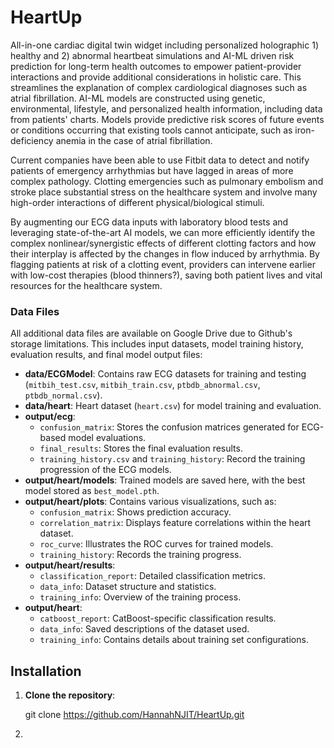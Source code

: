 # HeartUp

All-in-one cardiac digital twin widget including personalized holographic 1) healthy and 2) abnormal heartbeat simulations and AI-ML driven risk prediction for long-term health outcomes to empower patient-provider interactions and provide additional considerations in holistic care. This streamlines the explanation of complex cardiological diagnoses such as atrial fibrillation. AI-ML models are constructed using genetic, environmental, lifestyle, and personalized health information, including data from patients' charts. Models provide predictive risk scores of future events or conditions occurring that existing tools cannot anticipate, such as iron-deficiency anemia in the case of atrial fibrillation. 

Current companies have been able to use Fitbit data to detect and notify patients of emergency arrhythmias but have lagged in areas of more complex pathology. Clotting emergencies such as pulmonary embolism and stroke place substantial stress on the healthcare system and involve many high-order interactions of different physical/biological stimuli.

By augmenting our ECG data inputs with laboratory blood tests and leveraging state-of-the-art AI models, we can more efficiently identify the complex nonlinear/synergistic effects of different clotting factors and how their interplay is affected by the changes in flow induced by arrhythmia. By flagging patients at risk of a clotting event, providers can intervene earlier with low-cost therapies (blood thinners?), saving both patient lives and vital resources for the healthcare system.

### Data Files
All additional data files are available on Google Drive due to Github's storage limitations. This includes input datasets, model training history, evaluation results, and final model output files:
- **data/ECGModel**: Contains raw ECG datasets for training and testing (`mitbih_test.csv`, `mitbih_train.csv`, `ptbdb_abnormal.csv`, `ptbdb_normal.csv`).
- **data/heart**: Heart dataset (`heart.csv`) for model training and evaluation.
- **output/ecg**:
  - `confusion_matrix`: Stores the confusion matrices generated for ECG-based model evaluations.
  - `final_results`: Stores the final evaluation results.
  - `training_history.csv` and `training_history`: Record the training progression of the ECG models.
- **output/heart/models**: Trained models are saved here, with the best model stored as `best_model.pth`.
- **output/heart/plots**: Contains various visualizations, such as:
  - `confusion_matrix`: Shows prediction accuracy.
  - `correlation_matrix`: Displays feature correlations within the heart dataset.
  - `roc_curve`: Illustrates the ROC curves for trained models.
  - `training_history`: Records the training progress.
- **output/heart/results**:
  - `classification_report`: Detailed classification metrics.
  - `data_info`: Dataset structure and statistics.
  - `training_info`: Overview of the training process.
- **output/heart**:
  - `catboost_report`: CatBoost-specific classification results.
  - `data_info`: Saved descriptions of the dataset used.
  - `training_info`: Contains details about training set configurations.

## Installation
1. **Clone the repository**:
   
   git clone https://github.com/HannahNJIT/HeartUp.git

2. 

